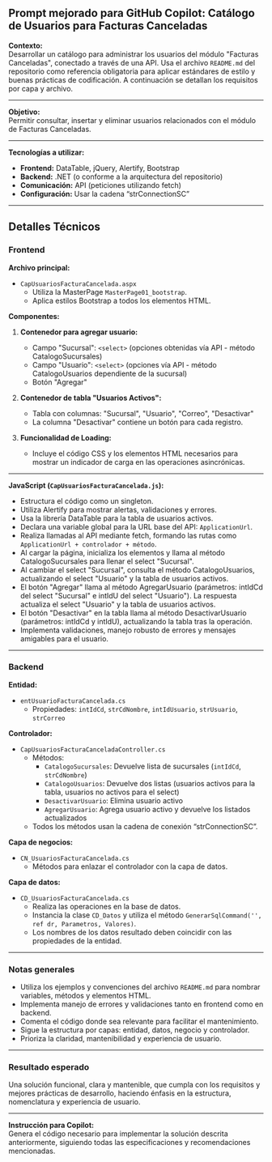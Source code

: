 ## Prompt mejorado para GitHub Copilot: Catálogo de Usuarios para Facturas Canceladas

**Contexto:**  
Desarrollar un catálogo para administrar los usuarios del módulo "Facturas Canceladas", conectado a través de una API. Usa el archivo `README.md` del repositorio como referencia obligatoria para aplicar estándares de estilo y buenas prácticas de codificación. A continuación se detallan los requisitos por capa y archivo.

---

**Objetivo:**  
Permitir consultar, insertar y eliminar usuarios relacionados con el módulo de Facturas Canceladas.

---

**Tecnologías a utilizar:**  
- **Frontend:** DataTable, jQuery, Alertify, Bootstrap  
- **Backend:** .NET (o conforme a la arquitectura del repositorio)  
- **Comunicación:** API (peticiones utilizando fetch)  
- **Configuración:** Usar la cadena “strConnectionSC”

---

## Detalles Técnicos

### Frontend

**Archivo principal:**  
- `CapUsuariosFacturaCancelada.aspx`  
  - Utiliza la MasterPage `MasterPage01_bootstrap`.
  - Aplica estilos Bootstrap a todos los elementos HTML.

**Componentes:**
1. **Contenedor para agregar usuario:**
   - Campo "Sucursal": `<select>` (opciones obtenidas vía API - método CatalogoSucursales)
   - Campo "Usuario": `<select>` (opciones vía API - método CatalogoUsuarios dependiente de la sucursal)
   - Botón "Agregar"

2. **Contenedor de tabla "Usuarios Activos":**
   - Tabla con columnas: "Sucursal", "Usuario", "Correo", "Desactivar"
   - La columna "Desactivar" contiene un botón para cada registro.

3. **Funcionalidad de Loading:**
   - Incluye el código CSS y los elementos HTML necesarios para mostrar un indicador de carga en las operaciones asincrónicas.

---

**JavaScript (`CapUsuariosFacturaCancelada.js`):**
- Estructura el código como un singleton.
- Utiliza Alertify para mostrar alertas, validaciones y errores.
- Usa la librería DataTable para la tabla de usuarios activos.
- Declara una variable global para la URL base del API: `ApplicationUrl`.
- Realiza llamadas al API mediante fetch, formando las rutas como `ApplicationUrl + controlador + método`.
- Al cargar la página, inicializa los elementos y llama al método CatalogoSucursales para llenar el select "Sucursal".
- Al cambiar el select "Sucursal", consulta el método CatalogoUsuarios, actualizando el select "Usuario" y la tabla de usuarios activos.
- El botón "Agregar" llama al método AgregarUsuario (parámetros: intIdCd del select "Sucursal" e intIdU del select "Usuario"). La respuesta actualiza el select "Usuario" y la tabla de usuarios activos.
- El botón "Desactivar" en la tabla llama al método DesactivarUsuario (parámetros: intIdCd y intIdU), actualizando la tabla tras la operación.
- Implementa validaciones, manejo robusto de errores y mensajes amigables para el usuario.

---

### Backend

**Entidad:**  
- `entUsuarioFacturaCancelada.cs`
  - Propiedades: `intIdCd`, `strCdNombre`, `intIdUsuario`, `strUsuario`, `strCorreo`

**Controlador:**  
- `CapUsuariosFacturaCanceladaController.cs`
  - Métodos:
    - `CatalogoSucursales`: Devuelve lista de sucursales (`intIdCd`, `strCdNombre`)
    - `CatalogoUsuarios`: Devuelve dos listas (usuarios activos para la tabla, usuarios no activos para el select)
    - `DesactivarUsuario`: Elimina usuario activo
    - `AgregarUsuario`: Agrega usuario activo y devuelve los listados actualizados
  - Todos los métodos usan la cadena de conexión “strConnectionSC”.

**Capa de negocios:**  
- `CN_UsuariosFacturaCancelada.cs`
  - Métodos para enlazar el controlador con la capa de datos.

**Capa de datos:**  
- `CD_UsuariosFacturaCancelada.cs`
  - Realiza las operaciones en la base de datos.
  - Instancia la clase `CD_Datos` y utiliza el método `GenerarSqlCommand('', ref dr, Parametros, Valores)`.
  - Los nombres de los datos resultado deben coincidir con las propiedades de la entidad.

---

### Notas generales

- Utiliza los ejemplos y convenciones del archivo `README.md` para nombrar variables, métodos y elementos HTML.
- Implementa manejo de errores y validaciones tanto en frontend como en backend.
- Comenta el código donde sea relevante para facilitar el mantenimiento.
- Sigue la estructura por capas: entidad, datos, negocio y controlador.
- Prioriza la claridad, mantenibilidad y experiencia de usuario.

---

### Resultado esperado

Una solución funcional, clara y mantenible, que cumpla con los requisitos y mejores prácticas de desarrollo, haciendo énfasis en la estructura, nomenclatura y experiencia de usuario.

---

**Instrucción para Copilot:**  
Genera el código necesario para implementar la solución descrita anteriormente, siguiendo todas las especificaciones y recomendaciones mencionadas.
